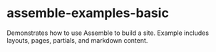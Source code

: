 # assemble-examples-basic

Demonstrates how to use Assemble to build a site. Example includes layouts, pages, partials, and markdown content.